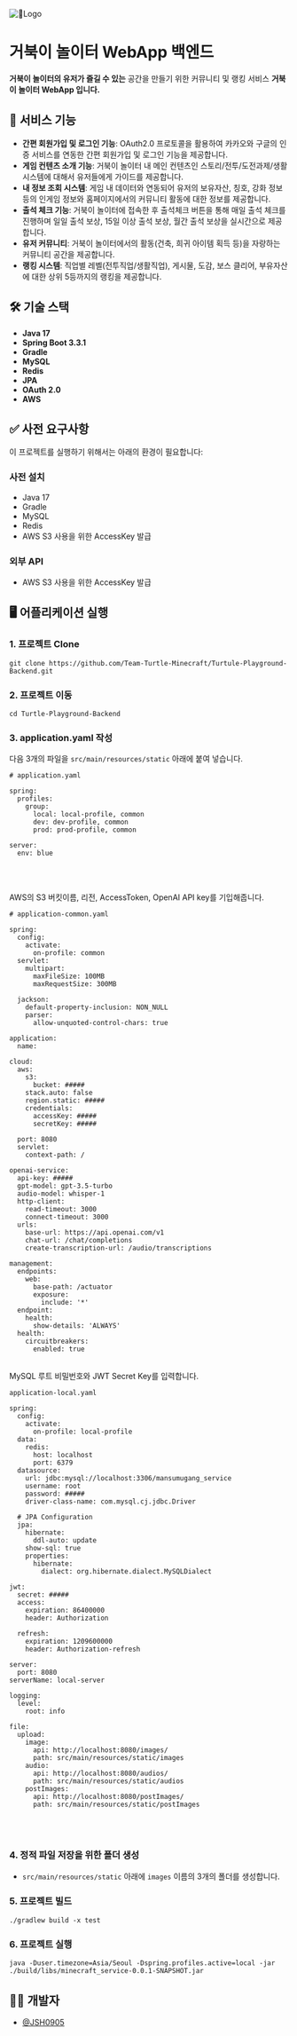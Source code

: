 ![Logo](https://github.com/user-attachments/assets/4251ac57-ff62-4ccd-9129-36c8e104906c)
# 거북이 놀이터 WebApp 백엔드

__거북이 놀이터의 유저가 즐길 수 있는__ 공간을 만들기 위한 커뮤니티 및 랭킹 서비스 __거북이 놀이터 WebApp 입니다.__


## 🌟 서비스 기능


- __간편 회원가입 및 로그인 기능__: OAuth2.0 프로토콜을 활용하여 카카오와 구글의 인증 서비스를 연동한 간편 회원가입 및 로그인 기능을 제공합니다.
- __게임 컨텐츠 소개 기능__: 거북이 놀이터 내 메인 컨텐츠인 스토리/전투/도전과제/생활 시스템에 대해서 유저들에게 가이드를 제공합니다. 
- __내 정보 조회 시스템__: 게임 내 데이터와 연동되어 유저의 보유자산, 칭호, 강화 정보 등의 인게임 정보와 홈페이지에서의 커뮤니티 활동에 대한 정보를 제공합니다.
- __출석 체크 기능__: 거북이 놀이터에 접속한 후 출석체크 버튼을 통해 매일 출석 체크를 진행하며 일일 출석 보상, 15일 이상 출석 보상, 월간 출석 보상을 실시간으로 제공합니다.
- __유저 커뮤니티__: 거북이 놀이터에서의 활동(건축, 희귀 아이템 획득 등)을 자랑하는 커뮤니티 공간을 제공합니다.
- __랭킹 시스템__: 직업별 레벨(전투직업/생활직업), 게시물, 도감, 보스 클리어, 부유자산에 대한 상위 5등까지의 랭킹을 제공합니다.

## 🛠️  기술 스택
- __Java 17__
- __Spring Boot 3.3.1__
- __Gradle__
- __MySQL__
- __Redis__
- __JPA__
- __OAuth 2.0__
- __AWS__

## ✅ 사전 요구사항
이 프로젝트를 실행하기 위해서는 아래의 환경이 필요합니다:

### 사전 설치
- Java 17
- Gradle
- MySQL
- Redis
- AWS S3 사용을 위한 AccessKey 발급

### 외부 API
- AWS S3 사용을 위한 AccessKey 발급

## 🖥️  어플리케이션 실행
### 1. 프로젝트 Clone
```
git clone https://github.com/Team-Turtle-Minecraft/Turtule-Playground-Backend.git
```

### 2. 프로젝트 이동
```
cd Turtle-Playground-Backend
```

### 3. application.yaml 작성

다음 3개의 파일을 `src/main/resources/static` 아래에 붙여 넣습니다.
```
# application.yaml

spring:
  profiles:
    group:
      local: local-profile, common
      dev: dev-profile, common
      prod: prod-profile, common

server:
  env: blue
```

</br>
</br>

AWS의 S3 버킷이름, 리전, AccessToken, OpenAI API key를 기입해줍니다.
```
# application-common.yaml

spring:
  config:
    activate:
      on-profile: common
  servlet:
    multipart:
      maxFileSize: 100MB
      maxRequestSize: 300MB

  jackson:
    default-property-inclusion: NON_NULL
    parser:
      allow-unquoted-control-chars: true

application:
  name:

cloud:
  aws:
    s3:
      bucket: #####
    stack.auto: false
    region.static: #####
    credentials:
      accessKey: #####
      secretKey: #####

  port: 8080
  servlet:
    context-path: /

openai-service:
  api-key: #####
  gpt-model: gpt-3.5-turbo
  audio-model: whisper-1
  http-client:
    read-timeout: 3000
    connect-timeout: 3000
  urls:
    base-url: https://api.openai.com/v1
    chat-url: /chat/completions
    create-transcription-url: /audio/transcriptions

management:
  endpoints:
    web:
      base-path: /actuator
      exposure:
        include: '*'
  endpoint:
    health:
      show-details: 'ALWAYS'
  health:
    circuitbreakers:
      enabled: true
```

</br>
MySQL 루트 비밀번호와 JWT Secret Key를 입력합니다.

```
application-local.yaml

spring:
  config:
    activate:
      on-profile: local-profile
  data:
    redis:
      host: localhost
      port: 6379
  datasource:
    url: jdbc:mysql://localhost:3306/mansumugang_service
    username: root
    password: #####
    driver-class-name: com.mysql.cj.jdbc.Driver

  # JPA Configuration
  jpa:
    hibernate:
      ddl-auto: update
    show-sql: true
    properties:
      hibernate:
        dialect: org.hibernate.dialect.MySQLDialect

jwt:
  secret: #####
  access:
    expiration: 86400000
    header: Authorization

  refresh:
    expiration: 1209600000
    header: Authorization-refresh

server:
  port: 8080
serverName: local-server

logging:
  level:
    root: info

file:
  upload:
    image:
      api: http://localhost:8080/images/
      path: src/main/resources/static/images
    audio:
      api: http://localhost:8080/audios/
      path: src/main/resources/static/audios
    postImages:
      api: http://localhost:8080/postImages/
      path: src/main/resources/static/postImages
```

</br>
</br>


### 4. 정적 파일 저장을 위한 폴더 생성
- `src/main/resources/static` 아래에 `images` 이름의 3개의 폴더를 생성합니다.

### 5. 프로젝트 빌드
```
./gradlew build -x test
```

### 6. 프로젝트 실행
```
java -Duser.timezone=Asia/Seoul -Dspring.profiles.active=local -jar ./build/libs/minecraft_service-0.0.1-SNAPSHOT.jar
```

## 🧑‍💻 개발자

- [@JSH0905](https://github.com/JSH0905)
